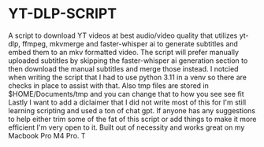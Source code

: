 # YT-DLP-SCRIPT
A script to download YT videos at best audio/video quality that utilizes yt-dlp, ffmpeg, mkvmerge and faster-whisper ai to generate subtitles and embed them to an mkv formatted video. 
The script will prefer manually uploaded subtitles by skipping the faster-whisper ai generation section to then download the manual subtitles and merge those instead.
I notcied when writing the script that I had to use python 3.11 in a venv so there are checks in place to assist with that.
Also tmp files are stored in $HOME/Documents/tmp and you can change that to how you see see fit
Lastly I want to add a diclaimer that I did not write most of this for I'm still learning scripting and used a ton of chat gpt.
If anyone has any suggestions to help either trim some of the fat of this script or add things to make it more efficient I'm very open to it.
Built out of necessity and works great on my Macbook Pro M4 Pro.
T
